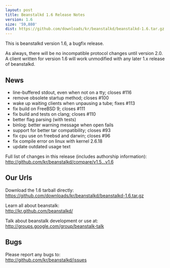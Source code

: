 ```yaml
---
layout: post
title: Beanstalkd 1.6 Release Notes
version: 1.6
size: '59,880'
dist: https://github.com/downloads/kr/beanstalkd/beanstalkd-1.6.tar.gz
---
```


This is beanstalkd version 1.6, a bugfix release.

As always, there will be no incompatible protocol changes until version 2.0.
A client written for version 1.6 will work unmodified with any later 1.x
release of beanstalkd.


News
----

- line-buffered stdout, even when not on a tty; closes #116
- remove obsolete startup method; closes #100
- wake up waiting clients when unpausing a tube; fixes #113
- fix build on FreeBSD 9; closes #111
- fix build and tests on clang; closes #110
- better flag parsing (with tests)
- binlog: better warning message when open fails
- support for better tar compatibility; closes #93
- fix cpu use on freebsd and darwin; closes #96
- fix compile error on linux with kernel 2.6.18
- update outdated usage text

Full list of changes in this release (includes authorship information):  
<http://github.com/kr/beanstalkd/compare/v1.5...v1.6>


Our Urls
--------

Download the 1.6 tarball directly:  
<https://github.com/downloads/kr/beanstalkd/beanstalkd-1.6.tar.gz>

Learn all about beanstalk:  
<http://kr.github.com/beanstalkd/>

Talk about beanstalk development or use at:  
<http://groups.google.com/group/beanstalk-talk>


Bugs
----

Please report any bugs to:  
<http://github.com/kr/beanstalkd/issues>
